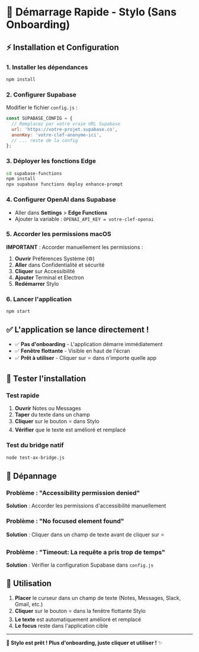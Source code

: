 # 🚀 Démarrage Rapide - Stylo (Sans Onboarding)

## ⚡ Installation et Configuration

### 1. **Installer les dépendances**
```bash
npm install
```

### 2. **Configurer Supabase**
Modifier le fichier `config.js` :

```javascript
const SUPABASE_CONFIG = {
  // Remplacez par votre vraie URL Supabase
  url: 'https://votre-projet.supabase.co',
  anonKey: 'votre-clef-anonyme-ici',
  // ... reste de la config
};
```

### 3. **Déployer les fonctions Edge**
```bash
cd supabase-functions
npm install
npx supabase functions deploy enhance-prompt
```

### 4. **Configurer OpenAI dans Supabase**
- Aller dans **Settings** > **Edge Functions**
- Ajouter la variable : `OPENAI_API_KEY = votre-clef-openai`

### 5. **Accorder les permissions macOS**
**IMPORTANT** : Accorder manuellement les permissions :

1. **Ouvrir** Préférences Système (⚙️)
2. **Aller** dans Confidentialité et sécurité
3. **Cliquer** sur Accessibilité
4. **Ajouter** Terminal et Electron
5. **Redémarrer** Stylo

### 6. **Lancer l'application**
```bash
npm start
```

## ✅ **L'application se lance directement !**

- ✅ **Pas d'onboarding** - L'application démarre immédiatement
- ✅ **Fenêtre flottante** - Visible en haut de l'écran
- ✅ **Prêt à utiliser** - Cliquer sur ⭐ dans n'importe quelle app

## 🧪 **Tester l'installation**

### Test rapide
1. **Ouvrir** Notes ou Messages
2. **Taper** du texte dans un champ
3. **Cliquer** sur le bouton ⭐ dans Stylo
4. **Vérifier** que le texte est amélioré et remplacé

### Test du bridge natif
```bash
node test-ax-bridge.js
```

## 🔧 **Dépannage**

### Problème : "Accessibility permission denied"
**Solution** : Accorder les permissions d'accessibilité manuellement

### Problème : "No focused element found"
**Solution** : Cliquer dans un champ de texte avant de cliquer sur ⭐

### Problème : "Timeout: La requête a pris trop de temps"
**Solution** : Vérifier la configuration Supabase dans `config.js`

## 🎯 **Utilisation**

1. **Placer** le curseur dans un champ de texte (Notes, Messages, Slack, Gmail, etc.)
2. **Cliquer** sur le bouton ⭐ dans la fenêtre flottante Stylo
3. **Le texte** est automatiquement amélioré et remplacé
4. **Le focus** reste dans l'application cible

---

**🎉 Stylo est prêt ! Plus d'onboarding, juste cliquer et utiliser !** ✨
